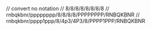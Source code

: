 // convert no notation
// 8/8/8/8/8/8/8/8
// rnbqkbnr/pppppppp/8/8/8/8/PPPPPPPP/RNBQKBNR
// rnbqkbnr/pppp1ppp/8/4p3/4P3/8/PPPP1PPP/RNBQKBNR
